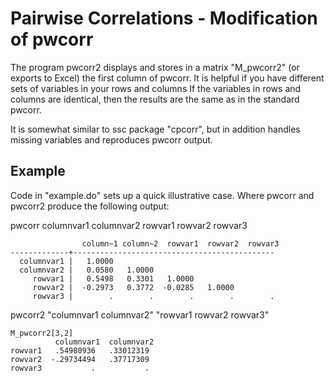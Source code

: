 # Pairwise Correlations - Modification of pwcorr
The program pwcorr2 displays and stores in a matrix "M_pwcorr2" (or exports to Excel) the first column of pwcorr. It is helpful if you have different sets of variables in your rows and columns
If the variables in rows and columns are identical, then the results are the same as in the standard pwcorr.

It is somewhat similar to ssc package "cpcorr", but in addition handles missing variables and reproduces pwcorr output.

## Example
Code in "example.do" sets up a quick illustrative case. Where pwcorr and pwcorr2 produce the following output:

pwcorr columnvar1 columnvar2 rowvar1 rowvar2 rowvar3

                    column~1 column~2  rowvar1  rowvar2  rowvar3
    -------------+---------------------------------------------
      columnvar1 |   1.0000 
      columnvar2 |   0.0580   1.0000 
         rowvar1 |   0.5498   0.3301   1.0000 
         rowvar2 |  -0.2973   0.3772  -0.0285   1.0000 
         rowvar3 |        .        .        .        .        . 




pwcorr2 "columnvar1 columnvar2" "rowvar1 rowvar2 rowvar3"

    M_pwcorr2[3,2]
              columnvar1  columnvar2
    rowvar1   .54980936   .33012319
    rowvar2  -.29734494   .37717309
    rowvar3           .           .
